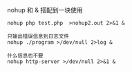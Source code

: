 nohup 和 & 搭配到一块使用

```
nohup php test.php  >nohup2.out 2>&1 &
```



```
只输出错误信息到日志文件
nohup ./program >/dev/null 2>log &

什么信息也不要
nohup http-server >/dev/null 2>&1 &
```

